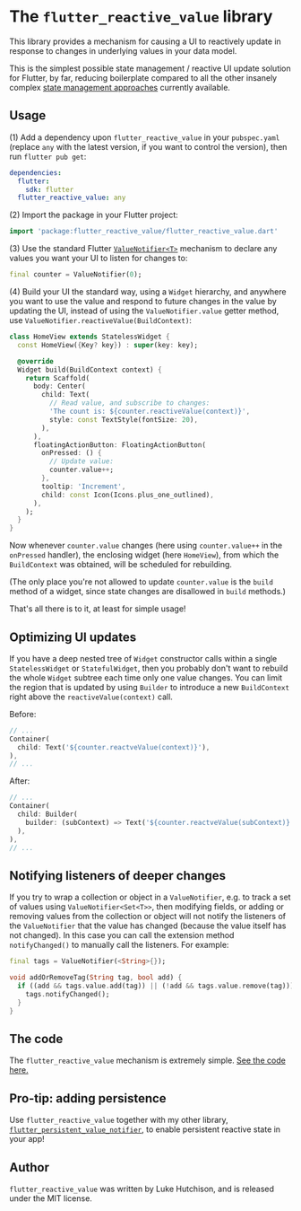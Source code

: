 # The `flutter_reactive_value` library

This library provides a mechanism for causing a UI to reactively update in response to changes in underlying values in your data model.

This is the simplest possible state management / reactive UI update solution for Flutter, by far, reducing boilerplate compared to all the other insanely complex [state management approaches](https://docs.flutter.dev/development/data-and-backend/state-mgmt/options) currently available.

## Usage

(1) Add a dependency upon `flutter_reactive_value` in your `pubspec.yaml` (replace `any` with the latest version, if you want to control the version), then run `flutter pub get`:

```yaml
dependencies:
  flutter:
    sdk: flutter
  flutter_reactive_value: any
```

(2) Import the package in your Flutter project:

```dart
import 'package:flutter_reactive_value/flutter_reactive_value.dart'
```

(3) Use the standard Flutter [`ValueNotifier<T>`](https://api.flutter.dev/flutter/foundation/ValueNotifier-class.html) mechanism to declare any values you want your UI to listen for changes to:

```dart
final counter = ValueNotifier(0);
```

(4) Build your UI the standard way, using a `Widget` hierarchy, and anywhere you want to use the value and respond to future changes in the value by updating the UI, instead of using the `ValueNotifier.value` getter method, use `ValueNotifier.reactiveValue(BuildContext)`:

```dart
class HomeView extends StatelessWidget {
  const HomeView({Key? key}) : super(key: key);

  @override
  Widget build(BuildContext context) {
    return Scaffold(
      body: Center(
        child: Text(
          // Read value, and subscribe to changes:
          'The count is: ${counter.reactiveValue(context)}',
          style: const TextStyle(fontSize: 20),
        ),
      ),
      floatingActionButton: FloatingActionButton(
        onPressed: () {
          // Update value:
          counter.value++;
        },
        tooltip: 'Increment',
        child: const Icon(Icons.plus_one_outlined),
      ),
    );
  }
}
```

Now whenever `counter.value` changes (here using `counter.value++` in the `onPressed` handler), the enclosing widget (here `HomeView`), from which the `BuildContext` was obtained, will be scheduled for rebuilding.

(The only place you're not allowed to update `counter.value` is the `build` method of a widget, since state changes are disallowed in `build` methods.)

That's all there is to it, at least for simple usage!

## Optimizing UI updates

If you have a deep nested tree of `Widget` constructor calls within a single `StatelessWidget` or `StatefulWidget`, then you probably don't want to rebuild the whole `Widget` subtree each time only one value changes. You can limit the region that is updated by using `Builder` to introduce a new `BuildContext` right above the `reactiveValue(context)` call.

Before:

```dart
// ...
Container(
  child: Text('${counter.reactveValue(context)}'),
),
// ...
```

After:

```dart
// ...
Container(
  child: Builder(
    builder: (subContext) => Text('${counter.reactveValue(subContext)}'),
  ),
),
// ...
```

## Notifying listeners of deeper changes

If you try to wrap a collection or object in a `ValueNotifier`, e.g. to track a set of values using `ValueNotifier<Set<T>>`, then modifying fields, or adding or removing values from the collection or object will not notify the listeners of the `ValueNotifier` that the value has changed (because the value itself has not changed). In this case you can call the extension method `notifyChanged()` to manually call the listeners. For example:

```dart
final tags = ValueNotifier(<String>{});

void addOrRemoveTag(String tag, bool add) {
  if ((add && tags.value.add(tag)) || (!add && tags.value.remove(tag))) {
    tags.notifyChanged();
  }
}
```

## The code

The `flutter_reactive_value` mechanism is extremely simple. [See the code here.](https://github.com/lukehutch/flutter_reactive_value/blob/main/lib/src/reactive_value_notifier.dart)

## Pro-tip: adding persistence

Use `flutter_reactive_value` together with my other library, [`flutter_persistent_value_notifier`](https://github.com/lukehutch/flutter_persistent_value_notifier), to enable persistent reactive state in your app!

## Author

`flutter_reactive_value` was written by Luke Hutchison, and is released under the MIT license.